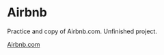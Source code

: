 # Airbnb

Practice and copy of Airbnb.com. Unfinished project.

[Airbnb.com](https://www.airbnb.com/)
